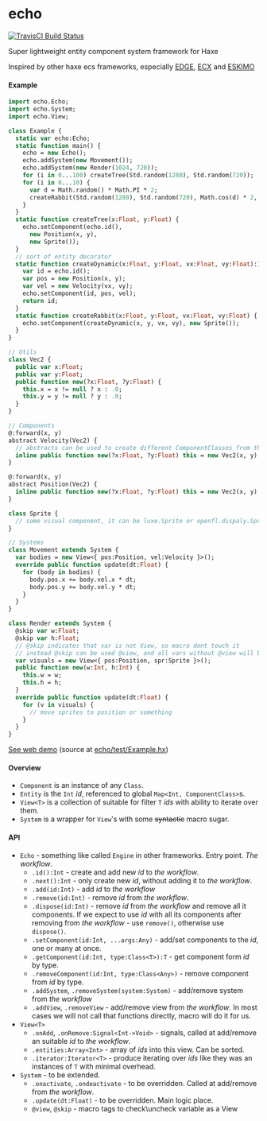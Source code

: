 # echo
[![TravisCI Build Status](https://travis-ci.org/octocake1/echo.svg?branch=master)](https://travis-ci.org/octocake1/echo)

Super lightweight entity component system framework for Haxe

Inspired by other haxe ecs frameworks, especially [EDGE](https://github.com/fponticelli/edge), [ECX](https://github.com/eliasku/ecx) and [ESKIMO](https://github.com/PDeveloper/eskimo)

#### Example
```haxe
import echo.Echo;
import echo.System;
import echo.View;

class Example {
  static var echo:Echo;
  static function main() {
    echo = new Echo();
    echo.addSystem(new Movement());
    echo.addSystem(new Render(1024, 720));
    for (i in 0...100) createTree(Std.random(1280), Std.random(720));
    for (i in 0...10) {
      var d = Math.random() * Math.PI * 2;
      createRabbit(Std.random(1280), Std.random(720), Math.cos(d) * 2, Math.sin(d) * 2);
    }
  }
  static function createTree(x:Float, y:Float) {
    echo.setComponent(echo.id(), 
      new Position(x, y), 
      new Sprite());
  }
  // sort of entity decorator
  static function createDynamic(x:Float, y:Float, vx:Float, vy:Float):Int {
    var id = echo.id();
    var pos = new Position(x, y);
    var vel = new Velocity(vx, vy);
    echo.setComponent(id, pos, vel);
    return id;
  }
  static function createRabbit(x:Float, y:Float, vx:Float, vy:Float) {
    echo.setComponent(createDynamic(x, y, vx, vy), new Sprite());
  }
}

// Utils
class Vec2 {
  public var x:Float;
  public var y:Float;
  public function new(?x:Float, ?y:Float) {
    this.x = x != null ? x : .0;
    this.y = y != null ? y : .0;
  }
}

// Components
@:forward(x, y)
abstract Velocity(Vec2) { 
  // abstracts can be used to create different ComponentClasses from the same BaseClass without overhead
  inline public function new(?x:Float, ?y:Float) this = new Vec2(x, y);
}

@:forward(x, y)
abstract Position(Vec2) {
  inline public function new(?x:Float, ?y:Float) this = new Vec2(x, y);
}

class Sprite {
  // some visual component, it can be luxe.Sprite or openfl.dispaly.Sprite, for example
}

// Systems
class Movement extends System {
  var bodies = new View<{ pos:Position, vel:Velocity }>();
  override public function update(dt:Float) {
    for (body in bodies) {
      body.pos.x += body.vel.x * dt;
      body.pos.y += body.vel.y * dt;
    }
  }
}

class Render extends System {
  @skip var w:Float;
  @skip var h:Float;
  // @skip indicates that var is not View, so macro dont touch it
  // instead @skip can be used @view, and all vars without @view will be skipped
  var visuals = new View<{ pos:Position, spr:Sprite }>();
  public function new(w:Int, h:Int) {
    this.w = w;
    this.h = h;
  }
  override public function update(dt:Float) {
    for (v in visuals) {
      // move sprites to position or something
    }
  }
}
```

[See web demo](https://octocake1.github.io/echo/web/) (source at [echo/test/Example.hx](https://github.com/octocake1/echo/blob/master/test/Example.hx))

#### Overview
* `Component` is an instance of any `Class`.
* `Entity` is the `Int` _id_, referenced to global `Map<Int, ComponentClass>`s.
* `View<T>` is a collection of suitable for filter `T` _ids_ with ability to iterate over them.
* `System` is a wrapper for `View`'s with some ~~syntactic~~ macro sugar.

#### API
* `Echo` - something like called `Engine` in other frameworks. Entry point. _The workflow_.
  * `.id():Int` - create and add new _id_ to _the workflow_.
  * `.next():Int` - only create new _id_, without adding it to _the workflow_.
  * `.add(id:Int)` - add _id_ to _the workflow_
  * `.remove(id:Int)` - remove _id_ from _the workflow_.
  * `.dispose(id:Int)` - remove _id_ from _the workflow_ and remove all it components. If we expect to use _id_ with all its components after removing from _the workflow_ - use `remove()`, otherwise use `dispose()`.
  * `.setComponent(id:Int, ...args:Any)` - add/set components to the _id_, one or many at once.
  * `.getComponent(id:Int, type:Class<T>):T` - get component form _id_ by type.
  * `.removeComponent(id:Int, type:Class<Any>)` - remove component from _id_ by type.
  * `.addSystem`, `.removeSystem(system:System)` - add/remove system from _the workflow_
  * `.addView`, `.removeView` - add/remove view from _the workflow_. In most cases we will not call that functions directly, macro will do it for us.
* `View<T>`
  * `.onAdd`, `.onRemove:Signal<Int->Void>` - signals, called at add/remove an suitable _id_ to _the workflow_.
  * `.entities:Array<Int>` - array of _ids_ into this view. Can be sorted.
  * `.iterator:Iterator<T>` - produce iterating over _ids_ like they was an instances of `T` with minimal overhead.
* `System` - to be extended.
  * `.onactivate`, `.ondeactivate` - to be overridden. Called at add/remove from _the workflow_.
  * `.update(dt:Float)` - to be overridden. Main logic place.
  * `@view`, `@skip` - macro tags to check\uncheck variable as a View
  
